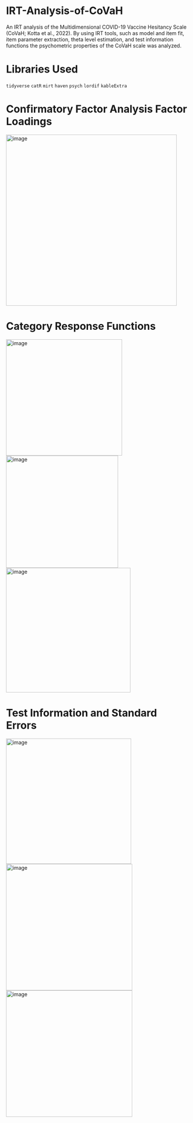 # IRT-Analysis-of-CoVaH
An IRT analysis of the Multidimensional COVID-19 Vaccine Hesitancy Scale (CoVaH; Kotta et al., 2022). By using IRT tools, such as model and item fit, item parameter extraction, theta level estimation, and test information functions the psychometric properties of the CoVaH scale was analyzed. 

# Libraries Used

`tidyverse`
`catR`
`mirt`
`haven`
`psych`
`lordif`
`kableExtra`

# Confirmatory Factor Analysis Factor Loadings

<img width="468" alt="image" src="https://github.com/user-attachments/assets/fd11c055-6d3f-42e0-a957-7a4cd411939e" />

# Category Response Functions

<img width="318" alt="image" src="https://github.com/user-attachments/assets/fc60b207-e727-4ea8-b327-5c0c217b42f5" />
<img width="307" alt="image" src="https://github.com/user-attachments/assets/5bad5373-33b7-43a6-8030-818f795d1579" />
<img width="341" alt="image" src="https://github.com/user-attachments/assets/0a029ec6-b865-4279-937b-99f79e681be1" />

# Test Information and Standard Errors

<img width="343" alt="image" src="https://github.com/user-attachments/assets/b5f60c78-eccc-43f4-bf85-284951d3c959" />
<img width="346" alt="image" src="https://github.com/user-attachments/assets/99726d8c-45de-482d-8f63-2c9094e553d0" />
<img width="346" alt="image" src="https://github.com/user-attachments/assets/56a9bf09-06ba-41ad-beb9-2a289d1e9a62" />
